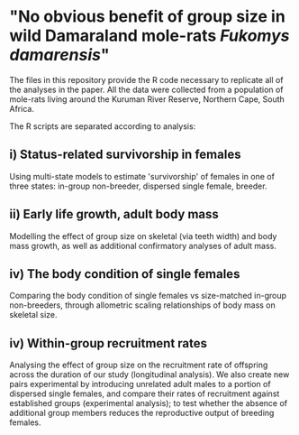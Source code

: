 # "No obvious benefit of group size in wild Damaraland mole-rats _Fukomys_ _damarensis_"

The files in this repository provide the R code necessary to replicate all of the analyses in the paper. All the data were collected from a population of mole-rats living around the Kuruman River Reserve, Northern Cape, South Africa. 


The R scripts are separated according to analysis:

## i) Status-related survivorship in females

Using multi-state models to estimate 'survivorship' of females in one of three states: in-group non-breeder, dispersed single female, breeder. 

## ii) Early life growth, adult body mass

Modelling the effect of group size on skeletal (via teeth width) and body mass growth, as well as additional confirmatory analyses of adult mass.

## iv) The body condition of single females

Comparing the body condition of single females vs size-matched in-group non-breeders, through allometric scaling relationships of body mass on skeletal size. 

## iv) Within-group recruitment rates

Analysing the effect of group size on the recruitment rate of offspring across the duration of our study (longitudinal analysis). We also create new pairs experimental by introducing unrelated adult males to a portion of dispersed single females, and compare their rates of recruitment against established groups (experimental analysis); to test whether the absence of additional group members reduces the reproductive output of breeding females. 
